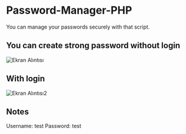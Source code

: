 # Password-Manager-PHP

You can manage your passwords securely with that script.

## You can create strong password without login
![Ekran Alıntısı](https://user-images.githubusercontent.com/54366469/64353056-c335af00-d005-11e9-860b-7d6906cd1990.PNG)


## With login
![Ekran Alıntısı2](https://user-images.githubusercontent.com/54366469/64353104-d779ac00-d005-11e9-8971-1cf4d4eacdb7.PNG)


## Notes
Username: test
Password: test
